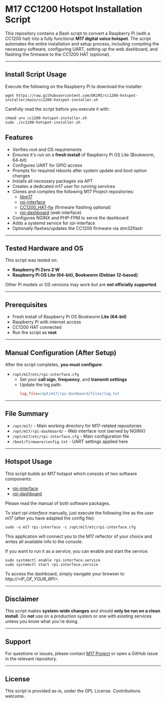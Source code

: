 # M17 CC1200 Hotspot Installation Script

This repository contains a Bash script to convert a Raspberry Pi (with a CC1200 hat) into a fully functional **M17 digital voice hotspot**. The script automates the entire installation and setup process, including compiling the necessary software, configuring UART, setting up the web dashboard, and flashing the firmware to the CC1200 HAT (optional).

---

## Install Script Usage

Execute the following on the Raspberry Pi to download the installer:

```
wget https://raw.githubusercontent.com/DK1MI/cc1200-hotspot-installer/main/cc1200-hotspot-installer.sh
```

Carefully read the script before you execute it with:

```
chmod u+x cc1200-hotspot-installer.sh
sudo ./cc1200-hotspot-installer.sh
```

## Features

- Verifies root and OS requirements
- Ensures it's run on a **fresh install** of Raspberry Pi OS Lite (Bookworm, 64-bit)
- Configures UART for GPIO access
- Prompts for required reboots after system update and boot option changes
- Installs all necessary packages via APT
- Creates a dedicated _m17_ user for running services
- Clones and compiles the following M17 Project repositories:
  - [libm17](https://github.com/M17-Project/libm17)
  - [rpi-interface](https://github.com/M17-Project/rpi-interface/)
  - [CC1200_HAT-fw](https://github.com/M17-Project/CC1200_HAT-fw) (firmware flashing optional)
  - [rpi-dashboard](https://github.com/M17-Project/rpi-dashboard) (web interface)
- Configures NGINX and PHP-FPM to serve the dashboard
- Adds a systemd service for rpi-interface
- Optionally flashes/updates the CC1200 firmware via stm32flash

---

## Tested Hardware and OS

This script was tested on:

- **Raspberry Pi Zero 2 W**
- **Raspberry Pi OS Lite (64-bit), Bookworm (Debian 12-based)**

Other Pi models or OS versions may work but are **not officially supported**.

---

## Prerequisites

- Fresh install of Raspberry Pi OS Bookworm **Lite (64-bit)**
- Raspberry Pi with internet access
- CC1200 HAT connected
- Run the script as **root**

---

## Manual Configuration (After Setup)

After the script completes, **you must configure**:

- `/opt/m17/etc/rpi-interface.cfg`
  - Set your **call sign**, **frequency**, and **transmit settings**
  - Update the log path:
    ```ini
    log_file=/opt/m17/rpi-dashboard/files/log.txt
    ```

---

## File Summary

- `/opt/m17/` - Main working directory for M17-related repositories
- `/opt/m17/rpi-dashboard/` - Web interface root (served by NGINX)
- `/opt/m17/etc/rpi-interface.cfg` - Main configuration file
- `/boot/firmware/config.txt` - UART settings applied here

---

## Hotspot Usage

This script builds an M17 hotspot which consists of two software components:

- [rpi-interface](https://github.com/M17-Project/rpi-interface)
- [rpi-dashboard](https://github.com/M17-Project/rpi-dashboard)

Please read the manual of both software packages.

To start _rpi-interface_ manually, just execute the following line as the user _m17_ (after you have adapted the config file):

```
sudo -u m17 rpi-interface -c /opt/m17/etc/rpi-interface.cfg
```

This application will connect you to the M17 reflector of your choice and writes all available info to the console.

If you want to run it as a service, you can enable and start the service:

```
sudo systemctl enable rpi-interface.service
sudo systemctl start rpi-interface.service
```

To access the dashboard, simply navigate your browser to _http://<IP_OF_YOUR_RPI>_.

---

## Disclaimer

This script makes **system-wide changes** and should **only be run on a clean install**. Do **not** use on a production system or one with existing services unless you know what you're doing.

---

## Support

For questions or issues, please contact [M17 Project](https://m17project.org/) or open a GitHub issue in the relevant repository.

---

## License

This script is provided as-is, under the GPL License. Contributions welcome.

